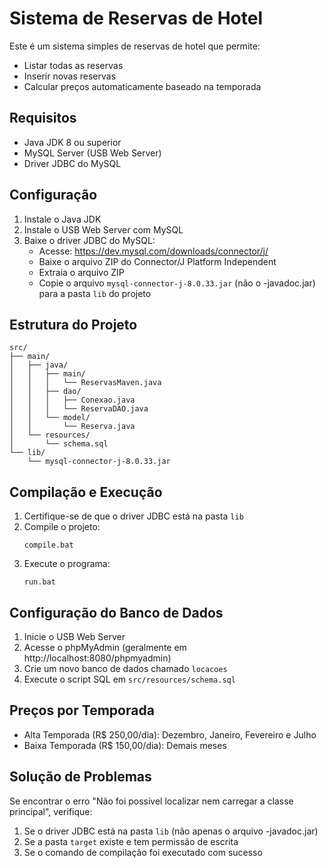 # Sistema de Reservas de Hotel

Este é um sistema simples de reservas de hotel que permite:
- Listar todas as reservas
- Inserir novas reservas
- Calcular preços automaticamente baseado na temporada

## Requisitos
- Java JDK 8 ou superior
- MySQL Server (USB Web Server)
- Driver JDBC do MySQL

## Configuração

1. Instale o Java JDK
2. Instale o USB Web Server com MySQL
3. Baixe o driver JDBC do MySQL:
   - Acesse: https://dev.mysql.com/downloads/connector/j/
   - Baixe o arquivo ZIP do Connector/J Platform Independent
   - Extraia o arquivo ZIP
   - Copie o arquivo `mysql-connector-j-8.0.33.jar` (não o -javadoc.jar) para a pasta `lib` do projeto

## Estrutura do Projeto
```
src/
├── main/
│   ├── java/
│   │   ├── main/
│   │   │   └── ReservasMaven.java
│   │   ├── dao/
│   │   │   ├── Conexao.java
│   │   │   └── ReservaDAO.java
│   │   └── model/
│   │       └── Reserva.java
│   └── resources/
│       └── schema.sql
└── lib/
    └── mysql-connector-j-8.0.33.jar
```

## Compilação e Execução

1. Certifique-se de que o driver JDBC está na pasta `lib`
2. Compile o projeto:
   ```
   compile.bat
   ```
3. Execute o programa:
   ```
   run.bat
   ```

## Configuração do Banco de Dados

1. Inicie o USB Web Server
2. Acesse o phpMyAdmin (geralmente em http://localhost:8080/phpmyadmin)
3. Crie um novo banco de dados chamado `locacoes`
4. Execute o script SQL em `src/resources/schema.sql`

## Preços por Temporada
- Alta Temporada (R$ 250,00/dia): Dezembro, Janeiro, Fevereiro e Julho
- Baixa Temporada (R$ 150,00/dia): Demais meses

## Solução de Problemas

Se encontrar o erro "Não foi possível localizar nem carregar a classe principal", verifique:
1. Se o driver JDBC está na pasta `lib` (não apenas o arquivo -javadoc.jar)
2. Se a pasta `target` existe e tem permissão de escrita
3. Se o comando de compilação foi executado com sucesso 